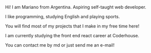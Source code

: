  Hi! I am Mariano from Argentina. Aspiring self-taught web developer.
 
 I like programming, studying English and playing sports.

You will find most of my projects that I make in my free time here!

I am currently studying the front end react career at Coderhouse.
 
You can contact me by md or just send me an e-mail!
